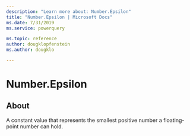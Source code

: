 ```yaml
---
description: "Learn more about: Number.Epsilon"
title: "Number.Epsilon | Microsoft Docs"
ms.date: 7/31/2019
ms.service: powerquery

ms.topic: reference
author: dougklopfenstein
ms.author: dougklo

---
```

# Number.Epsilon

  
## About  
A constant value that represents the smallest positive number a floating-point number can hold.
  
